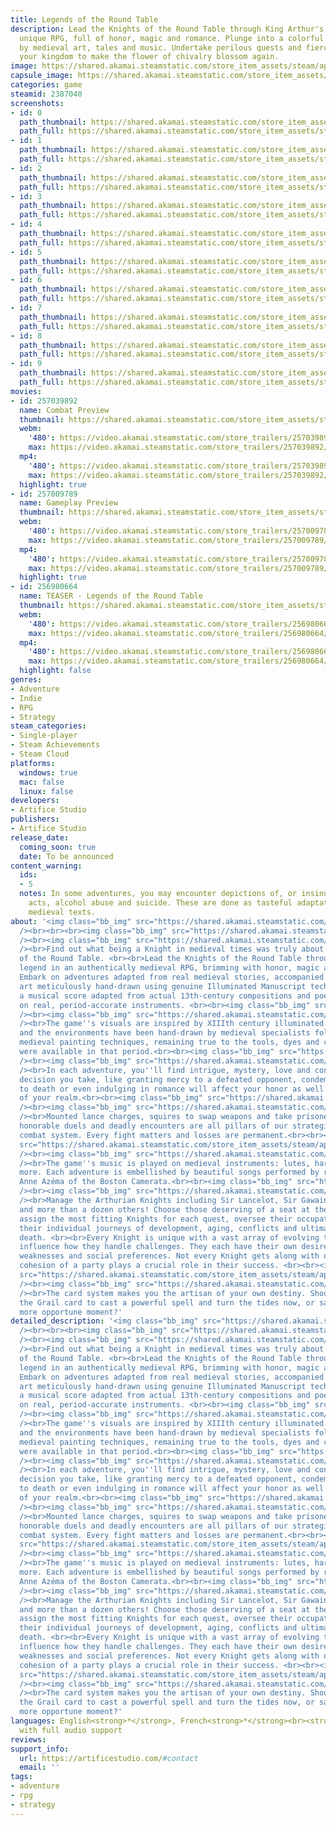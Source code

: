 ```yaml
---
title: Legends of the Round Table
description: Lead the Knights of the Round Table through King Arthur's legend in a
  unique RPG, full of honor, magic and romance. Plunge into a colorful world inspired
  by medieval art, tales and music. Undertake perilous quests and fiercely defend
  your kingdom to make the flower of chivalry blossom again.
image: https://shared.akamai.steamstatic.com/store_item_assets/steam/apps/2387040/header.jpg?t=1733436079
capsule_image: https://shared.akamai.steamstatic.com/store_item_assets/steam/apps/2387040/capsule_231x87.jpg?t=1733436079
categories: game
steamid: 2387040
screenshots:
- id: 0
  path_thumbnail: https://shared.akamai.steamstatic.com/store_item_assets/steam/apps/2387040/ss_4ade7b8ee588d0d40ea1bf61813af04ad81edcdf.600x338.jpg?t=1733436079
  path_full: https://shared.akamai.steamstatic.com/store_item_assets/steam/apps/2387040/ss_4ade7b8ee588d0d40ea1bf61813af04ad81edcdf.1920x1080.jpg?t=1733436079
- id: 1
  path_thumbnail: https://shared.akamai.steamstatic.com/store_item_assets/steam/apps/2387040/ss_9e657ea8ce1a34cf2ccbd456520a521d5dfe1cbe.600x338.jpg?t=1733436079
  path_full: https://shared.akamai.steamstatic.com/store_item_assets/steam/apps/2387040/ss_9e657ea8ce1a34cf2ccbd456520a521d5dfe1cbe.1920x1080.jpg?t=1733436079
- id: 2
  path_thumbnail: https://shared.akamai.steamstatic.com/store_item_assets/steam/apps/2387040/ss_82b096ce38a08bfdccbdb4bf8fe611d2b41e081a.600x338.jpg?t=1733436079
  path_full: https://shared.akamai.steamstatic.com/store_item_assets/steam/apps/2387040/ss_82b096ce38a08bfdccbdb4bf8fe611d2b41e081a.1920x1080.jpg?t=1733436079
- id: 3
  path_thumbnail: https://shared.akamai.steamstatic.com/store_item_assets/steam/apps/2387040/ss_809eb2d0f0061092dc2a78712ad95e171322c9be.600x338.jpg?t=1733436079
  path_full: https://shared.akamai.steamstatic.com/store_item_assets/steam/apps/2387040/ss_809eb2d0f0061092dc2a78712ad95e171322c9be.1920x1080.jpg?t=1733436079
- id: 4
  path_thumbnail: https://shared.akamai.steamstatic.com/store_item_assets/steam/apps/2387040/ss_1f9e567f4344873739ec7dbe52c3068999b4d982.600x338.jpg?t=1733436079
  path_full: https://shared.akamai.steamstatic.com/store_item_assets/steam/apps/2387040/ss_1f9e567f4344873739ec7dbe52c3068999b4d982.1920x1080.jpg?t=1733436079
- id: 5
  path_thumbnail: https://shared.akamai.steamstatic.com/store_item_assets/steam/apps/2387040/ss_c329a474e60870a7b6251251e555b62ba61ecbe5.600x338.jpg?t=1733436079
  path_full: https://shared.akamai.steamstatic.com/store_item_assets/steam/apps/2387040/ss_c329a474e60870a7b6251251e555b62ba61ecbe5.1920x1080.jpg?t=1733436079
- id: 6
  path_thumbnail: https://shared.akamai.steamstatic.com/store_item_assets/steam/apps/2387040/ss_c34e630754594ecd0a2a20dd7bcd4bd5bf0484e3.600x338.jpg?t=1733436079
  path_full: https://shared.akamai.steamstatic.com/store_item_assets/steam/apps/2387040/ss_c34e630754594ecd0a2a20dd7bcd4bd5bf0484e3.1920x1080.jpg?t=1733436079
- id: 7
  path_thumbnail: https://shared.akamai.steamstatic.com/store_item_assets/steam/apps/2387040/ss_e2d7fb1f5817800dbcba0348d02e4e728fb13285.600x338.jpg?t=1733436079
  path_full: https://shared.akamai.steamstatic.com/store_item_assets/steam/apps/2387040/ss_e2d7fb1f5817800dbcba0348d02e4e728fb13285.1920x1080.jpg?t=1733436079
- id: 8
  path_thumbnail: https://shared.akamai.steamstatic.com/store_item_assets/steam/apps/2387040/ss_0690c4c7b5582014fe1ebc6c92492c423fb4482b.600x338.jpg?t=1733436079
  path_full: https://shared.akamai.steamstatic.com/store_item_assets/steam/apps/2387040/ss_0690c4c7b5582014fe1ebc6c92492c423fb4482b.1920x1080.jpg?t=1733436079
- id: 9
  path_thumbnail: https://shared.akamai.steamstatic.com/store_item_assets/steam/apps/2387040/ss_1e7c9ac77c763da03c93a49ca6b3cbcf0f90b176.600x338.jpg?t=1733436079
  path_full: https://shared.akamai.steamstatic.com/store_item_assets/steam/apps/2387040/ss_1e7c9ac77c763da03c93a49ca6b3cbcf0f90b176.1920x1080.jpg?t=1733436079
movies:
- id: 257039892
  name: Combat Preview
  thumbnail: https://shared.akamai.steamstatic.com/store_item_assets/steam/apps/257039892/movie.293x165.jpg?t=1721755900
  webm:
    '480': https://video.akamai.steamstatic.com/store_trailers/257039892/movie480_vp9.webm?t=1721755900
    max: https://video.akamai.steamstatic.com/store_trailers/257039892/movie_max_vp9.webm?t=1721755900
  mp4:
    '480': https://video.akamai.steamstatic.com/store_trailers/257039892/movie480.mp4?t=1721755900
    max: https://video.akamai.steamstatic.com/store_trailers/257039892/movie_max.mp4?t=1721755900
  highlight: true
- id: 257009789
  name: Gameplay Preview
  thumbnail: https://shared.akamai.steamstatic.com/store_item_assets/steam/apps/257009789/movie.293x165.jpg?t=1711124319
  webm:
    '480': https://video.akamai.steamstatic.com/store_trailers/257009789/movie480_vp9.webm?t=1711124319
    max: https://video.akamai.steamstatic.com/store_trailers/257009789/movie_max_vp9.webm?t=1711124319
  mp4:
    '480': https://video.akamai.steamstatic.com/store_trailers/257009789/movie480.mp4?t=1711124319
    max: https://video.akamai.steamstatic.com/store_trailers/257009789/movie_max.mp4?t=1711124319
  highlight: true
- id: 256980664
  name: TEASER - Legends of the Round Table
  thumbnail: https://shared.akamai.steamstatic.com/store_item_assets/steam/apps/256980664/movie.293x165.jpg?t=1711124323
  webm:
    '480': https://video.akamai.steamstatic.com/store_trailers/256980664/movie480_vp9.webm?t=1711124323
    max: https://video.akamai.steamstatic.com/store_trailers/256980664/movie_max_vp9.webm?t=1711124323
  mp4:
    '480': https://video.akamai.steamstatic.com/store_trailers/256980664/movie480.mp4?t=1711124323
    max: https://video.akamai.steamstatic.com/store_trailers/256980664/movie_max.mp4?t=1711124323
  highlight: false
genres:
- Adventure
- Indie
- RPG
- Strategy
steam_categories:
- Single-player
- Steam Achievements
- Steam Cloud
platforms:
  windows: true
  mac: false
  linux: false
developers:
- Artifice Studio
publishers:
- Artifice Studio
release_date:
  coming_soon: true
  date: To be announced
content_warning:
  ids:
  - 5
  notes: In some adventures, you may encounter depictions of, or insinuated sexual
    acts, alcohol abuse and suicide. These are done as tasteful adaptations of real
    medieval texts.
about: '<img class="bb_img" src="https://shared.akamai.steamstatic.com/store_item_assets/steam/apps/2387040/extras/discord2.png?t=1733436079"
  /><br><br><br><img class="bb_img" src="https://shared.akamai.steamstatic.com/store_item_assets/steam/apps/2387040/extras/Real_Medieval_Tales_Come_to_Life.png?t=1733436079"
  /><br><img class="bb_img" src="https://shared.akamai.steamstatic.com/store_item_assets/steam/apps/2387040/extras/SteamGIF-Intro.gif?t=1733436079"
  /><br>Find out what being a Knight in medieval times was truly about in Legends
  of the Round Table. <br><br>Lead the Knights of the Round Table through King Arthur''s
  legend in an authentically medieval RPG, brimming with honor, magic and romance!
  Embark on adventures adapted from real medieval stories, accompanied by beautiful
  art meticulously hand-drawn using genuine Illuminated Manuscript techniques, and
  a musical score adapted from actual 13th-century compositions and poetry played
  on real, period-accurate instruments. <br><br><img class="bb_img" src="https://shared.akamai.steamstatic.com/store_item_assets/steam/apps/2387040/extras/Illuminated_Manuscript.png?t=1733436079"
  /><br><img class="bb_img" src="https://shared.akamai.steamstatic.com/store_item_assets/steam/apps/2387040/extras/SteamGIF-Art.gif?t=1733436079"
  /><br>The game''s visuals are inspired by XIIIth century illuminated manuscripts
  and the environments have been hand-drawn by medieval specialists following authentic
  medieval painting techniques, remaining true to the tools, dyes and colors that
  were available in that period.<br><br><img class="bb_img" src="https://shared.akamai.steamstatic.com/store_item_assets/steam/apps/2387040/extras/Story-Rich_Quests.png?t=1733436079"
  /><br><img class="bb_img" src="https://shared.akamai.steamstatic.com/store_item_assets/steam/apps/2387040/extras/SteamGIF-Adventure.gif?t=1733436079"
  /><br>In each adventure, you''ll find intrigue, mystery, love and conflict. Every
  decision you take, like granting mercy to a defeated opponent, condemning a criminal
  to death or even indulging in romance will affect your honor as well as the future
  of your realm.<br><br><img class="bb_img" src="https://shared.akamai.steamstatic.com/store_item_assets/steam/apps/2387040/extras/Deep_Turn-Based_Combat.png?t=1733436079"
  /><br><img class="bb_img" src="https://shared.akamai.steamstatic.com/store_item_assets/steam/apps/2387040/extras/SteamGIF-Combat.gif?t=1733436079"
  /><br>Mounted lance charges, squires to swap weapons and take prisoners for ransoms,
  honorable duels and deadly encounters are all pillars of our strategic, turn-based
  combat system. Every fight matters and losses are permanent.<br><br><img class="bb_img"
  src="https://shared.akamai.steamstatic.com/store_item_assets/steam/apps/2387040/extras/Real_Medieval_Music.png?t=1733436079"
  /><br><img class="bb_img" src="https://shared.akamai.steamstatic.com/store_item_assets/steam/apps/2387040/extras/SteamGIF-Music.gif?t=1733436079"
  /><br>The game''s music is played on medieval instruments: lutes, harps, viols and
  more. Each adventure is embellished by beautiful songs performed by renowned singer
  Anne Azéma of the Boston Camerata.<br><br><img class="bb_img" src="https://shared.akamai.steamstatic.com/store_item_assets/steam/apps/2387040/extras/Manage_the_Knights_of_the_Round_Table.png?t=1733436079"
  /><br><img class="bb_img" src="https://shared.akamai.steamstatic.com/store_item_assets/steam/apps/2387040/extras/SteamGIF-Manage.gif?t=1733436079"
  /><br>Manage the Arthurian Knights including Sir Lancelot, Sir Gawain, Sir Percival
  and more than a dozen others! Choose those deserving of a seat at the Round Table,
  assign the most fitting Knights for each quest, oversee their occupations and witness
  their individual journeys of development, aging, conflicts and ultimately, their
  death. <br><br>Every Knight is unique with a vast array of evolving traits that
  influence how they handle challenges. They each have their own desires, strengths,
  weaknesses and social preferences. Not every Knight gets along with others and the
  cohesion of a party plays a crucial role in their success. <br><br><img class="bb_img"
  src="https://shared.akamai.steamstatic.com/store_item_assets/steam/apps/2387040/extras/Card-Based_Adventuring.png?t=1733436079"
  /><br><img class="bb_img" src="https://shared.akamai.steamstatic.com/store_item_assets/steam/apps/2387040/extras/SteamGIF-Cards.gif?t=1733436079"
  /><br>The card system makes you the artisan of your own destiny. Should you use
  the Grail card to cast a powerful spell and turn the tides now, or save it for a
  more opportune moment?'
detailed_description: '<img class="bb_img" src="https://shared.akamai.steamstatic.com/store_item_assets/steam/apps/2387040/extras/discord2.png?t=1733436079"
  /><br><br><br><img class="bb_img" src="https://shared.akamai.steamstatic.com/store_item_assets/steam/apps/2387040/extras/Real_Medieval_Tales_Come_to_Life.png?t=1733436079"
  /><br><img class="bb_img" src="https://shared.akamai.steamstatic.com/store_item_assets/steam/apps/2387040/extras/SteamGIF-Intro.gif?t=1733436079"
  /><br>Find out what being a Knight in medieval times was truly about in Legends
  of the Round Table. <br><br>Lead the Knights of the Round Table through King Arthur''s
  legend in an authentically medieval RPG, brimming with honor, magic and romance!
  Embark on adventures adapted from real medieval stories, accompanied by beautiful
  art meticulously hand-drawn using genuine Illuminated Manuscript techniques, and
  a musical score adapted from actual 13th-century compositions and poetry played
  on real, period-accurate instruments. <br><br><img class="bb_img" src="https://shared.akamai.steamstatic.com/store_item_assets/steam/apps/2387040/extras/Illuminated_Manuscript.png?t=1733436079"
  /><br><img class="bb_img" src="https://shared.akamai.steamstatic.com/store_item_assets/steam/apps/2387040/extras/SteamGIF-Art.gif?t=1733436079"
  /><br>The game''s visuals are inspired by XIIIth century illuminated manuscripts
  and the environments have been hand-drawn by medieval specialists following authentic
  medieval painting techniques, remaining true to the tools, dyes and colors that
  were available in that period.<br><br><img class="bb_img" src="https://shared.akamai.steamstatic.com/store_item_assets/steam/apps/2387040/extras/Story-Rich_Quests.png?t=1733436079"
  /><br><img class="bb_img" src="https://shared.akamai.steamstatic.com/store_item_assets/steam/apps/2387040/extras/SteamGIF-Adventure.gif?t=1733436079"
  /><br>In each adventure, you''ll find intrigue, mystery, love and conflict. Every
  decision you take, like granting mercy to a defeated opponent, condemning a criminal
  to death or even indulging in romance will affect your honor as well as the future
  of your realm.<br><br><img class="bb_img" src="https://shared.akamai.steamstatic.com/store_item_assets/steam/apps/2387040/extras/Deep_Turn-Based_Combat.png?t=1733436079"
  /><br><img class="bb_img" src="https://shared.akamai.steamstatic.com/store_item_assets/steam/apps/2387040/extras/SteamGIF-Combat.gif?t=1733436079"
  /><br>Mounted lance charges, squires to swap weapons and take prisoners for ransoms,
  honorable duels and deadly encounters are all pillars of our strategic, turn-based
  combat system. Every fight matters and losses are permanent.<br><br><img class="bb_img"
  src="https://shared.akamai.steamstatic.com/store_item_assets/steam/apps/2387040/extras/Real_Medieval_Music.png?t=1733436079"
  /><br><img class="bb_img" src="https://shared.akamai.steamstatic.com/store_item_assets/steam/apps/2387040/extras/SteamGIF-Music.gif?t=1733436079"
  /><br>The game''s music is played on medieval instruments: lutes, harps, viols and
  more. Each adventure is embellished by beautiful songs performed by renowned singer
  Anne Azéma of the Boston Camerata.<br><br><img class="bb_img" src="https://shared.akamai.steamstatic.com/store_item_assets/steam/apps/2387040/extras/Manage_the_Knights_of_the_Round_Table.png?t=1733436079"
  /><br><img class="bb_img" src="https://shared.akamai.steamstatic.com/store_item_assets/steam/apps/2387040/extras/SteamGIF-Manage.gif?t=1733436079"
  /><br>Manage the Arthurian Knights including Sir Lancelot, Sir Gawain, Sir Percival
  and more than a dozen others! Choose those deserving of a seat at the Round Table,
  assign the most fitting Knights for each quest, oversee their occupations and witness
  their individual journeys of development, aging, conflicts and ultimately, their
  death. <br><br>Every Knight is unique with a vast array of evolving traits that
  influence how they handle challenges. They each have their own desires, strengths,
  weaknesses and social preferences. Not every Knight gets along with others and the
  cohesion of a party plays a crucial role in their success. <br><br><img class="bb_img"
  src="https://shared.akamai.steamstatic.com/store_item_assets/steam/apps/2387040/extras/Card-Based_Adventuring.png?t=1733436079"
  /><br><img class="bb_img" src="https://shared.akamai.steamstatic.com/store_item_assets/steam/apps/2387040/extras/SteamGIF-Cards.gif?t=1733436079"
  /><br>The card system makes you the artisan of your own destiny. Should you use
  the Grail card to cast a powerful spell and turn the tides now, or save it for a
  more opportune moment?'
languages: English<strong>*</strong>, French<strong>*</strong><br><strong>*</strong>languages
  with full audio support
reviews:
support_info:
  url: https://artificestudio.com/#contact
  email: ''
tags:
- adventure
- rpg
- strategy
---
```


